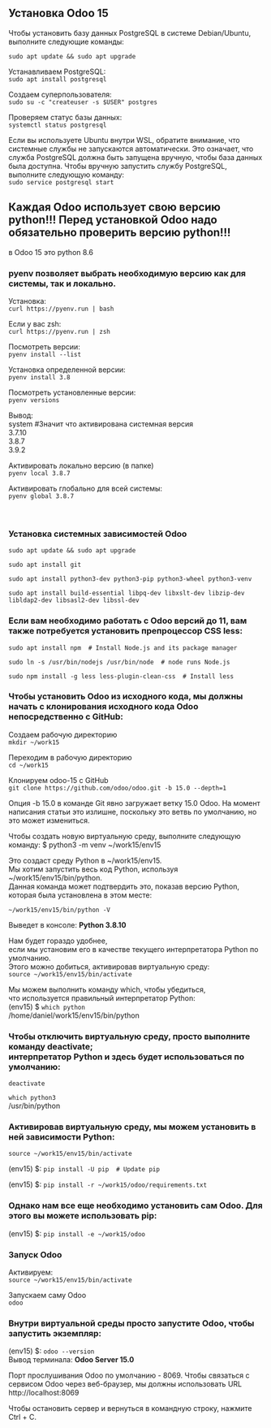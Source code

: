 ## Установка Odoo 15

Чтобы установить базу данных PostgreSQL в системе Debian/Ubuntu, выполните следующие команды:

`sudo apt update && sudo apt upgrade`

Устанавливаем PostgreSQL: <br>
`sudo apt install postgresql`

Создаем суперпользователя: <br>
`sudo su -c "createuser -s $USER" postgres`

Проверяем статус базы данных: <br>
`systemctl status postgresql`

Если вы используете Ubuntu внутри WSL, обратите внимание, 
что системные службы не запускаются автоматически. Это означает, 
что служба PostgreSQL должна быть запущена вручную, чтобы база данных была доступна. 
Чтобы вручную запустить службу PostgreSQL, выполните следующую команду: <br>
`sudo service postgresql start`

## Каждая Odoo использует свою версию python!!! Перед установкой Odoo надо обязательно проверить версию python!!!
в Odoo 15 это python 8.6
### **pyenv** позволяет выбрать необходимую версию как для системы, так и локально.
Установка:<br>
`curl https://pyenv.run | bash`

Если у вас zsh: <br>
`curl https://pyenv.run | zsh`

Посмотреть версии: <br>
`pyenv install --list`

Установка определенной версии: <br>
`pyenv install 3.8`

Посмотреть установленные версии: <br>
`pyenv versions`

Вывод: <br>
system #Значит что активирована системная версия <br>
3.7.10 <br>
3.8.7 <br>
3.9.2

Активировать локально версию (в папке) <br>
`pyenv local 3.8.7`

Активировать глобально для всей системы: <br>
`pyenv global 3.8.7`
<br>
<br>
<br>
### Установка системных зависимостей Odoo
`sudo apt update && sudo apt upgrade`

`sudo apt install git`

`sudo apt install python3-dev python3-pip python3-wheel python3-venv`

`sudo apt install build-essential libpq-dev libxslt-dev libzip-dev libldap2-dev libsasl2-dev libssl-dev`

### Если вам необходимо работать с Odoo версий до 11, вам также потребуется установить препроцессор CSS less:
`sudo apt install npm  # Install Node.js and its package manager`

`sudo ln -s /usr/bin/nodejs /usr/bin/node  # node runs Node.js`

`sudo npm install -g less less-plugin-clean-css  # Install less`

### Чтобы установить Odoo из исходного кода, мы должны начать с клонирования исходного кода Odoo непосредственно с GitHub:
Создаем рабочую директорию <br>
`mkdir ~/work15`

Переходим в рабочую директорию <br>
`cd ~/work15`

Клонируем odoo-15 c GitHub <br>
`git clone https://github.com/odoo/odoo.git -b 15.0 --depth=1`

Опция -b 15.0 в команде Git явно загружает ветку 15.0 Odoo. На момент написания статьи это излишне, поскольку это ветвь по умолчанию, но это может измениться.

Чтобы создать новую виртуальную среду, выполните следующую команду:
$ python3 -m venv ~/work15/env15

Это создаст среду Python в ~/work15/env15. <br>
Мы хотим запустить весь код Python, используя ~/work15/env15/bin/python. <br>
Данная команда может подтвердить это, показав версию Python, которая была установлена в этом месте: <br>

`~/work15/env15/bin/python -V` <br>

Выведет в консоле: **Python 3.8.10**


Нам будет гораздо удобнее, <br>
если мы установим его в качестве текущего интерпретатора Python по умолчанию. <br>
Этого можно добиться, активировав виртуальную среду: <br>
`source ~/work15/env15/bin/activate`

Мы можем выполнить команду which, чтобы убедиться, <br>
что используется правильный интерпретатор Python: <br>
(env15) $ `which python` <br>
/home/daniel/work15/env15/bin/python

### Чтобы отключить виртуальную среду, просто выполните команду deactivate; <br> интерпретатор Python и здесь будет использоваться по умолчанию:
`deactivate`

`which python3` <br>
/usr/bin/python

### Активировав виртуальную среду, мы можем установить в ней зависимости Python:
`source ~/work15/env15/bin/activate`

(env15) $: `pip install -U pip  # Update pip`

(env15) $: `pip install -r ~/work15/odoo/requirements.txt`

### Однако нам все еще необходимо установить сам Odoo. Для этого вы можете использовать pip:
(env15) $: `pip install -e ~/work15/odoo`

### Запуск Odoo
Активируем: <br>
`source ~/work15/env15/bin/activate`

Запускаем саму Odoo <br>
`odoo`

### Внутри виртуальной среды просто запустите Odoo, чтобы запустить экземпляр:
(env15) $: `odoo --version` <br>
Вывод терминала: **Odoo Server 15.0**

Порт прослушивания Odoo по умолчанию - 8069. Чтобы связаться с сервисом Odoo через веб-браузер, мы должны использовать URL http://localhost:8069

Чтобы остановить сервер и вернуться в командную строку, нажмите Ctrl + C.


